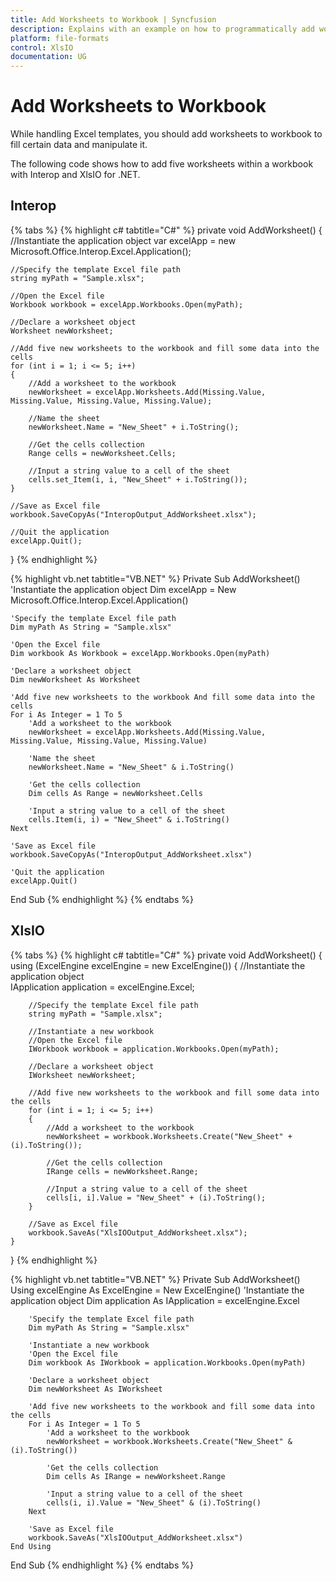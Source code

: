 ```yaml
---
title: Add Worksheets to Workbook | Syncfusion
description: Explains with an example on how to programmatically add worksheets to a workbook when working with template Excel document using Interop and XlsIO.
platform: file-formats
control: XlsIO
documentation: UG
---
```


# Add Worksheets to Workbook

While handling Excel templates, you should add worksheets to workbook to fill certain data and manipulate it.

The following code shows how to add five worksheets within a workbook with Interop and XlsIO for .NET.

## Interop

{% tabs %}
{% highlight c# tabtitle="C#" %}
private void AddWorksheet()
{
    //Instantiate the application object
    var excelApp = new Microsoft.Office.Interop.Excel.Application();

    //Specify the template Excel file path
    string myPath = "Sample.xlsx";

    //Open the Excel file
    Workbook workbook = excelApp.Workbooks.Open(myPath);

    //Declare a worksheet object
    Worksheet newWorksheet;

    //Add five new worksheets to the workbook and fill some data into the cells
    for (int i = 1; i <= 5; i++)
    {
        //Add a worksheet to the workbook
        newWorksheet = excelApp.Worksheets.Add(Missing.Value, Missing.Value, Missing.Value, Missing.Value);

        //Name the sheet
        newWorksheet.Name = "New_Sheet" + i.ToString();

        //Get the cells collection
        Range cells = newWorksheet.Cells;

        //Input a string value to a cell of the sheet
        cells.set_Item(i, i, "New_Sheet" + i.ToString());
    }

    //Save as Excel file
    workbook.SaveCopyAs("InteropOutput_AddWorksheet.xlsx");

    //Quit the application
    excelApp.Quit();
}
{% endhighlight %}

{% highlight vb.net tabtitle="VB.NET" %}
Private Sub AddWorksheet()
    'Instantiate the application object
    Dim excelApp = New Microsoft.Office.Interop.Excel.Application()

    'Specify the template Excel file path
    Dim myPath As String = "Sample.xlsx"

    'Open the Excel file
    Dim workbook As Workbook = excelApp.Workbooks.Open(myPath)

    'Declare a worksheet object
    Dim newWorksheet As Worksheet

    'Add five new worksheets to the workbook And fill some data into the cells
    For i As Integer = 1 To 5
        'Add a worksheet to the workbook
        newWorksheet = excelApp.Worksheets.Add(Missing.Value, Missing.Value, Missing.Value, Missing.Value)

        'Name the sheet
        newWorksheet.Name = "New_Sheet" & i.ToString()

        'Get the cells collection
        Dim cells As Range = newWorksheet.Cells

        'Input a string value to a cell of the sheet
        cells.Item(i, i) = "New_Sheet" & i.ToString()
    Next

    'Save as Excel file
    workbook.SaveCopyAs("InteropOutput_AddWorksheet.xlsx")

    'Quit the application
    excelApp.Quit()
End Sub
{% endhighlight %}
{% endtabs %}

## XlsIO

{% tabs %}
{% highlight c# tabtitle="C#" %}
private void AddWorksheet()
{
    using (ExcelEngine excelEngine = new ExcelEngine())
    {
        //Instantiate the application object                
        IApplication application = excelEngine.Excel;

        //Specify the template Excel file path
        string myPath = "Sample.xlsx";

        //Instantiate a new workbook
        //Open the Excel file
        IWorkbook workbook = application.Workbooks.Open(myPath);

        //Declare a worksheet object
        IWorksheet newWorksheet;

        //Add five new worksheets to the workbook and fill some data into the cells
        for (int i = 1; i <= 5; i++)
        {
            //Add a worksheet to the workbook
            newWorksheet = workbook.Worksheets.Create("New_Sheet" + (i).ToString());

            //Get the cells collection
            IRange cells = newWorksheet.Range;

            //Input a string value to a cell of the sheet
            cells[i, i].Value = "New_Sheet" + (i).ToString();
        }

        //Save as Excel file
        workbook.SaveAs("XlsIOOutput_AddWorksheet.xlsx");
    }
}
{% endhighlight %}

{% highlight vb.net tabtitle="VB.NET" %}
Private Sub AddWorksheet()
    Using excelEngine As ExcelEngine = New ExcelEngine()
        'Instantiate the application object
        Dim application As IApplication = excelEngine.Excel

        'Specify the template Excel file path
        Dim myPath As String = "Sample.xlsx"

        'Instantiate a new workbook
        'Open the Excel file
        Dim workbook As IWorkbook = application.Workbooks.Open(myPath)

        'Declare a worksheet object
        Dim newWorksheet As IWorksheet

        'Add five new worksheets to the workbook and fill some data into the cells
        For i As Integer = 1 To 5
            'Add a worksheet to the workbook
            newWorksheet = workbook.Worksheets.Create("New_Sheet" & (i).ToString())

            'Get the cells collection
            Dim cells As IRange = newWorksheet.Range

            'Input a string value to a cell of the sheet
            cells(i, i).Value = "New_Sheet" & (i).ToString()
        Next

        'Save as Excel file
        workbook.SaveAs("XlsIOOutput_AddWorksheet.xlsx")
    End Using
End Sub
{% endhighlight %}
{% endtabs %}
